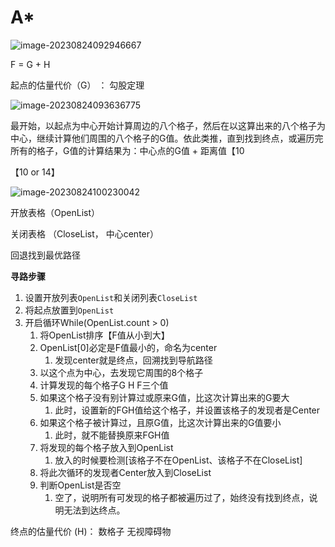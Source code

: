# A*

![image-20230824092946667](image-20230824092946667.png)

F = G + H

起点的估量代价（G） ： 勾股定理 

![image-20230824093636775](C:\Users\Lenovo\Desktop\系统学习\进阶\image-20230824093636775.png)

最开始，以起点为中心开始计算周边的八个格子，然后在以这算出来的八个格子为中心，继续计算他们周围的八个格子的G值。依此类推，直到找到终点，或遍历完所有的格子，G值的计算结果为：中心点的G值 + 距离值【10

【10 or 14】

![image-20230824100230042](C:\Users\Lenovo\AppData\Roaming\Typora\typora-user-images\image-20230824100230042.png)

开放表格（OpenList）

关闭表格 （CloseList， 中心center）

回退找到最优路径

**寻路步骤**

1. 设置开放列表`OpenList`和关闭列表`CloseList`
2. 将起点放置到`OpenList`
3. 开启循环While(OpenList.count > 0)
   1.  将OpenList排序【F值从小到大】
   2. OpenList[0]必定是F值最小的，命名为center
      1. 发现center就是终点，回溯找到导航路径
   3. 以这个点为中心，去发现它周围的8个格子
   4. 计算发现的每个格子G H F三个值
   5. 如果这个格子没有别计算过或原来G值，比这次计算出来的G要大
      1. 此时，设置新的FGH值给这个格子，并设置该格子的发现者是Center
   6. 如果这个格子被计算过，且原G值，比这次计算出来的G值要小
      1. 此时，就不能替换原来FGH值
   7. 将发现的每个格子放入到OpenList
      1. 放入的时候要检测[该格子不在OpenList、该格子不在CloseList]
   8. 将此次循环的发现者Center放入到CloseList
   9. 判断OpenList是否空
      1. 空了，说明所有可发现的格子都被遍历过了，始终没有找到终点，说明无法到达终点。



终点的估量代价 (H)： 数格子 无视障碍物